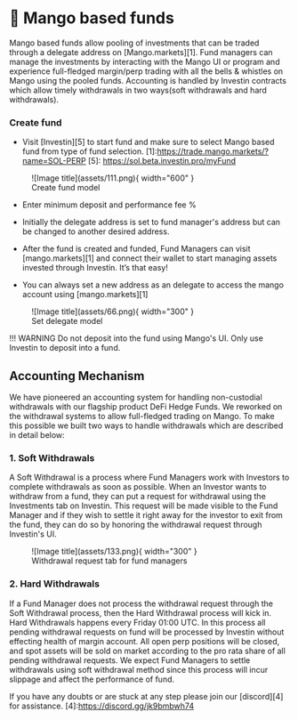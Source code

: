 # 🥭 Mango based funds

Mango based funds allow pooling of investments that can be traded through a delegate address on [Mango.markets][1]. Fund managers can manage the investments by interacting with the Mango UI or program and experience full-fledged margin/perp trading with all the bells & whistles on Mango using the pooled funds. Accounting is handled by Investin contracts which allow timely withdrawals in two ways(soft withdrawals and hard withdrawals).  


### Create fund 
* Visit [Investin][5] to start fund and make sure to select Mango based fund from type of fund selection.
[1]:https://trade.mango.markets/?name=SOL-PERP
[5]: https://sol.beta.investin.pro/myFund



<figure markdown>
  ![Image title](assets/111.png){ width="600" }
  <figcaption>Create fund model</figcaption>
</figure>


* Enter minimum deposit and performance fee %






* Initially the delegate address is set to fund manager's address but can be changed to another desired address.
* After the fund is created and funded, Fund Managers can visit [mango.markets][1] and connect their wallet to start managing assets invested through Investin. It’s that easy!
* You can always set a new address as an delegate to access the mango account using [mango.markets][1]
<figure markdown>
  ![Image title](assets/66.png){ width="300" }
  <figcaption>Set delegate model</figcaption>
</figure>


!!! WARNING
Do not deposit into the fund using Mango's UI. Only use Investin to deposit into a fund.
## Accounting Mechanism

We have pioneered an accounting system for handling non-custodial withdrawals with our flagship product DeFi Hedge Funds. We reworked on the withdrawal systems to allow full-fledged trading on Mango. To make this possible we built two ways to handle withdrawals which are described in detail below: 

### 1. Soft Withdrawals 

A Soft Withdrawal is a process where Fund Managers work with Investors to complete withdrawals as soon as possible. When an Investor wants to withdraw from a fund, they can put a request for withdrawal using the Investments tab on Investin. This request will be made visible to the Fund Manager and if they wish to settle it right away for the investor to exit from the fund, they can do so by honoring the withdrawal request through Investin's UI.

<figure markdown>
  ![Image title](assets/133.png){ width="300" }
  <figcaption>Withdrawal request tab for fund managers</figcaption>
</figure>

### 2. Hard Withdrawals

If a Fund Manager does not process the withdrawal request through the Soft Withdrawal process, then the Hard Withdrawal process will kick in. Hard Withdrawals happens every Friday 01:00 UTC. In this process all pending withdrawal requests on fund will be processed by Investin without effecting health of margin account. All open perp positions will be closed, and spot assets will be sold on market according to the pro rata share of all pending withdrawal requests. We expect Fund Managers to settle withdrawals using soft withdrawal method since this process will incur slippage and affect the performance of fund. 








If you have any doubts or are stuck at any step please join our [discord][4] for assistance.
[4]:https://discord.gg/jk9bmbwh74
